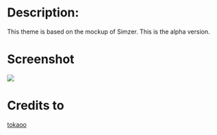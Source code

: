 # Description:
This theme is based on the mockup of Simzer. This is the alpha version.

# Screenshot
![](http://s17.postimg.org/6qjv5ijgf/126544_1.jpg)

# Credits to
[tokaoo](http://gnome-look.org/usermanager/search.php?username=tokaoo)
